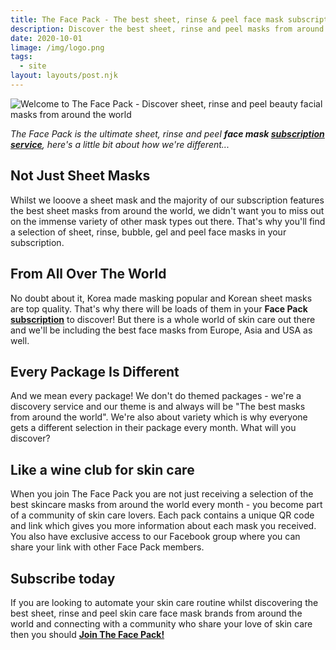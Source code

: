 ```yaml
---
title: The Face Pack - The best sheet, rinse & peel face mask subscription club
description: Discover the best sheet, rinse and peel masks from around the world.
date: 2020-10-01
limage: /img/logo.png
tags:
  - site
layout: layouts/post.njk
---
```


![Welcome to The Face Pack - Discover sheet, rinse and peel beauty facial masks from around the world](https://www.thefacepack.com/img/logo.png#title)

<em>The Face Pack is the ultimate sheet, rinse and peel **face mask [subscription service](https://www.thefacepack.com/subscribe)**, here's a little bit about how we're different...</em>

## Not Just Sheet Masks
Whilst we looove a sheet mask and the majority of our subscription features the best sheet masks from around the world, we didn't want you to miss out on the immense variety of other mask types out there. That's why you'll find a selection of sheet, rinse, bubble, gel and peel face masks in your subscription.

## From All Over The World
No doubt about it, Korea made masking popular and Korean sheet masks are top quality. That's why there will be loads of them in your **Face Pack [subscription](https://www.thefacepack.com/subscribe)** to discover! But there is a whole world of skin care out there and we'll be including the best face masks from Europe, Asia and USA as well.

## Every Package Is Different
And we mean every package! We don't do themed packages - we're a discovery service and our theme is and always will be "The best masks from around the world". We're also about variety which is why everyone gets a different selection in their package every month. What will you discover?

## Like a wine club for skin care
When you join The Face Pack you are not just receiving a selection of the best skincare masks from around the world every month - you become part of a community of skin care lovers.
Each pack contains a unique QR code and link which gives you more information about each mask you received. You also have exclusive access to our Facebook group where you can share your link with other Face Pack members.

## Subscribe today
If you are looking to automate your skin care routine whilst discovering the best sheet, rinse and peel skin care face mask brands from around the world and connecting with a  community who share your love of skin care then you should **[Join The Face Pack!](https://www.thefacepack.com/subscribe)**